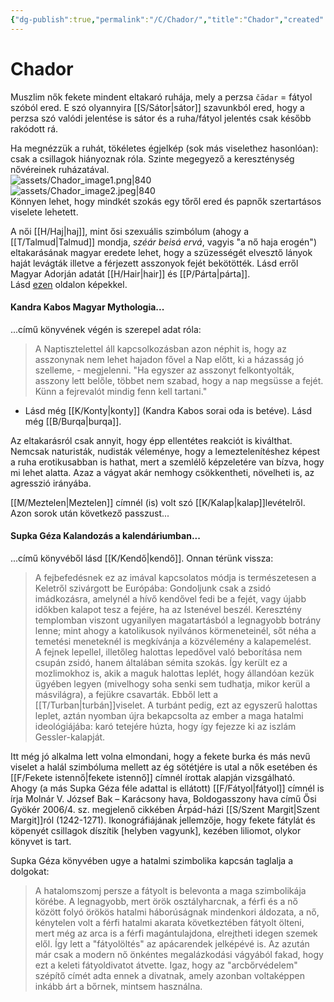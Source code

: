 ```yaml
---
{"dg-publish":true,"permalink":"/C/Chador/","title":"Chador","created":"2024-01-30T06:49","updated":"2025-09-20T23:44"}
---
```



# Chador

Muszlim nők fekete mindent eltakaró ruhája, mely a perzsa `čādar` = fátyol szóból ered. E szó olyannyira [[S/Sátor\|sátor]] szavunkból ered, hogy a perzsa szó valódi jelentése is sátor és a ruha/fátyol jelentés csak később rakódott rá.  

Ha megnézzük a ruhát, tökéletes égjelkép (sok más viselethez hasonlóan): csak a csillagok hiányoznak róla. Szinte megegyező a kereszténység nővéreinek ruházatával.  
![assets/Chador_image1.png|840](/img/user/C/assets/Chador_image1.png)  
![assets/Chador_image2.jpeg|840](/img/user/C/assets/Chador_image2.jpeg)  
Könnyen lehet, hogy mindkét szokás egy tőről ered és papnők szertartásos viselete lehetett.  

A női [[H/Haj\|haj]], mint ősi szexuális szimbólum (ahogy a [[T/Talmud\|Talmud]] mondja, *széár beisá ervá*, vagyis "a nő haja erogén") eltakarásának magyar eredete lehet, hogy a szüzességét elvesztő lányok haját levágták illetve a férjezett asszonyok fejét bekötötték. Lásd erről Magyar Adorján adatát [[H/Hair\|hair]] és [[P/Párta\|párta]].  
Lásd [ezen](https://www.arcanum.hu/hu/online-kiadvanyok/MagyarViseletek-magyar-viseletek-tortenete-2/iv-a-kozepkori-magyar-viselet-3A8/3-magyar-viselet-a-xv-szazadban-a-luxemburg-haz-a-hunyadiak-es-a-jagellok-koraban-4A9/fejkendo-fokoto-parta-4C9/) oldalon képekkel.  

#### Kandra Kabos Magyar Mythologia...  

...című könyvének végén is szerepel adat róla:  
> A Naptisztelettel áll kapcsolkozásban azon néphit is, hogy az asszonynak nem lehet hajadon fővel a Nap előtt, ki a házasság jó szelleme, - megjelenni. "Ha egyszer az asszonyt felkontyolták, asszony lett belőle, többet nem szabad, hogy a nap megsüsse a fejét. Künn a fejrevalót mindig fenn kell tartani."  
- Lásd még [[K/Konty\|konty]] (Kandra Kabos sorai oda is betéve). Lásd még [[B/Burqa\|burqa]].

Az eltakarásról csak annyit, hogy épp ellentétes reakciót is kiválthat. Nemcsak naturisták, nudisták véleménye, hogy a lemeztelenítéshez képest a ruha erotikusabban is hathat, mert a szemlélő képzeletére van bízva, hogy mi lehet alatta. Azaz a vágyat akár nemhogy csökkentheti, növelheti is, az agresszió irányába.  

[[M/Meztelen\|Meztelen]] címnél (is) volt szó [[K/Kalap\|kalap]]levételről. Azon sorok után következő passzust...

#### Supka Géza Kalandozás a kalendáriumban...  

...című könyvéből lásd [[K/Kendő\|kendő]]. Onnan térünk vissza:  
> A fejbefedésnek ez az imával kapcsolatos módja is természetesen a Keletről szivárgott be Európába: Gondoljunk csak a zsidó imádkozásra, amelynél a hívő kendővel fedi be a fejét, vagy újabb időkben kalapot tesz a fejére, ha az Istenével beszél. Keresztény templomban viszont ugyanilyen magatartásból a legnagyobb botrány lenne; mint ahogy a katolikusok nyilvános körmeneteinél, sőt néha a temetési meneteknél is megkívánja a közvélemény a kalapemelést.  
> A fejnek lepellel, illetőleg halottas lepedővel való beborítása nem csupán zsidó, hanem általában sémita szokás. Így került ez a mozlimokhoz is, akik a maguk halottas leplét, hogy állandóan kezük ügyében legyen (mivelhogy soha senki sem tudhatja, mikor kerül a másvilágra), a fejükre csavarták. Ebből lett a [[T/Turban\|turbán]]viselet. A turbánt pedig, ezt az egyszerű halottas leplet, aztán nyomban újra bekapcsolta az ember a maga hatalmi ideológiájába: karó tetejére húzta, hogy így fejezze ki az iszlám Gessler-kalapját.  

Itt még jó alkalma lett volna elmondani, hogy a fekete burka és más nevű viselet a halál szimbóluma mellett az ég sötétjére is utal a nők esetében és [[F/Fekete istennő\|fekete istennő]] címnél írottak alapján vizsgálható.  
Ahogy (a más Supka Géza féle adattal is ellátott) [[F/Fátyol\|fátyol]] címnél is írja Molnár V. József Bak – Karácsony hava, Boldogasszony hava című Ősi Gyökér 2006/4. sz. megjelenő cikkében Árpád-házi [[S/Szent Margit\|Szent Margit]]ról (1242-1271). Ikonográfiájának jellemzője, hogy fekete fátylát és köpenyét csillagok díszítik \[helyben vagyunk\], kezében liliomot, olykor könyvet is tart.  

Supka Géza könyvében ugye a hatalmi szimbolika kapcsán taglalja a dolgokat:  
> A hatalomszomj persze a fátyolt is belevonta a maga szimbolikája körébe. A legnagyobb, mert örök osztályharcnak, a férfi és a nő között folyó örökös hatalmi háborúságnak mindenkori áldozata, a nő, kénytelen volt a férfi hatalmi akarata következtében fátyolt ölteni, mert még az arca is a férfi magántulajdona, elrejtheti idegen szemek elől. Így lett a "fátyolöltés" az apácarendek jelképévé is. Az azután már csak a modern nő önkéntes megalázkodási vágyából fakad, hogy ezt a keleti fátyoldivatot átvette. Igaz, hogy az "arcbőrvédelem" szépítő címét adta ennek a divatnak, amely azonban voltaképpen inkább árt a bőrnek, mintsem használna.  
